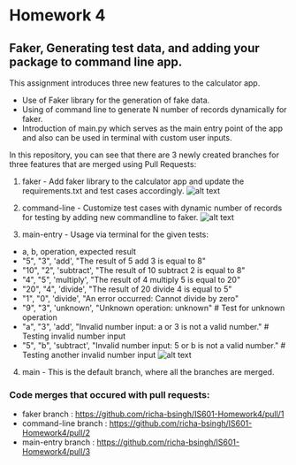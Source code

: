# Homework 4
## Faker, Generating test data, and adding your package to command line app.

This assignment introduces three new features to the calculator app.
- Use of Faker library for the generation of fake data.
- Using of command line to generate N number of records dynamically for faker.
- Introduction of main.py which serves as the main entry point of the app and also can be used in terminal with custom user inputs.

In this repository, you can see that there are 3 newly created branches for three features that are merged using Pull Requests:
1. faker - Add faker library to the calculator app and update the requirements.txt and test cases accordingly.
![alt text](<Screenshot 2024-02-18 at 1.10.33 PM.png>)

2. command-line - Customize test cases with dynamic number of records for testing by adding new commandline to faker.
![alt text](<Screenshot 2024-02-18 at 1.09.14 PM.png>)

3. main-entry - Usage via terminal for the given tests:
- a, b, operation, expected result
- "5", "3", 'add', "The result of 5 add 3 is equal to 8"
- "10", "2", 'subtract', "The result of 10 subtract 2 is equal to 8"
- "4", "5", 'multiply', "The result of 4 multiply 5 is equal to 20"
- "20", "4", 'divide', "The result of 20 divide 4 is equal to 5"
- "1", "0", 'divide', "An error occurred: Cannot divide by zero"
- "9", "3", 'unknown', "Unknown operation: unknown" # Test for unknown operation
- "a", "3", 'add', "Invalid number input: a or 3 is not a valid number." # Testing invalid number input
- "5", "b", 'subtract', "Invalid number input: 5 or b is not a valid number." # Testing another invalid number input
![alt text](<Screenshot 2024-02-18 at 1.21.02 PM.png>)

4. main - This is the default branch, where all the branches are merged.


### Code merges that occured with pull requests:
- faker branch : https://github.com/richa-bsingh/IS601-Homework4/pull/1
- command-line branch : https://github.com/richa-bsingh/IS601-Homework4/pull/2
- main-entry branch : https://github.com/richa-bsingh/IS601-Homework4/pull/3